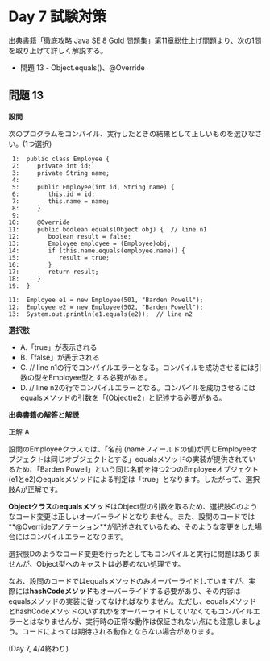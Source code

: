 # Day 7 試験対策

出典書籍「徹底攻略 Java SE 8 Gold 問題集」第11章総仕上げ問題より、次の1問を取り上げて詳しく解説する。

* 問題 13 - Object.equals()、@Override

## 問題 13

**設問**

次のプログラムをコンパイル、実行したときの結果として正しいものを選びなさい。(1つ選択)

     1:  public class Employee {
     2:     private int id;
     3:     private String name;
     4:
     5:     public Employee(int id, String name) {
     6:        this.id = id;
     7:        this.name = name;
     8:     }
     9:
    10:     @Override
    11:     public boolean equals(Object obj) {  // line n1
    12:        boolean result = false;
    13:        Employee employee = (Employee)obj;
    14:        if (this.name.equals(employee.name)) {
    15:           result = true;
    16:        }
    17:        return result;
    18:     }
    19:  }
    
    11:  Employee e1 = new Employee(501, "Barden Powell");
    12:  Employee e2 = new Employee(502, "Barden Powell");
    13:  System.out.println(e1.equals(e2));  // line n2


**選択肢**

* A.「true」が表示される
* B.「false」が表示される
* C. // line n1の行でコンパイルエラーとなる。コンパイルを成功させるには引数の型をEmployee型とする必要がある。
* D. // line n2の行でコンパイルエラーとなる。コンパイルを成功させるにはequalsメソッドの引数を「(Object)e2」と記述する必要がある。


**出典書籍の解答と解説**

正解 A

設問のEmployeeクラスでは、「名前 (nameフィールドの値)が同じEmployeeオブジェクトは同じオブジェクトとする」equalsメソッドの実装が提供されているため、「Barden Powell」という同じ名前を持つ2つのEmployeeオブジェクト(e1とe2)のequalsメソッドによる判定は「true」となります。したがって、選択肢Aが正解です。

**Objectクラス**の**equalsメソッド**はObject型の引数を取るため、選択肢Cのようなコード変更は正しいオーバーライドとなりません。また、設問のコードでは**@Overrideアノテーション**が記述されているため、そのような変更をした場合にはコンパイルエラーとなります。

選択肢Dのようなコード変更を行ったとしてもコンパイルと実行に問題はありませんが、Object型へのキャストは必要のない処理です。

なお、設問のコードではequalsメソッドのみオーバーライドしていますが、実際には**hashCodeメソッド**もオーバーライドする必要があり、その内容はequalsメソッドの実装に従ってなければなりません。ただし、equalsメソッドとhashCodeメソッドのいずれかをオーバーライドしていなくてもコンパイルエラーとはなりませんが、実行時の正常な動作は保証されない点にも注意しましょう。コードによっては期待される動作とならない場合があります。

(Day 7, 4/4終わり)


